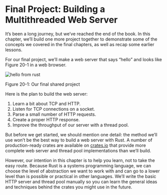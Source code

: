 # Final Project: Building a Multithreaded Web Server

It’s been a long journey, but we’ve reached the end of the book. In this
chapter, we’ll build one more project together to demonstrate some of the
concepts we covered in the final chapters, as well as recap some earlier
lessons.

For our final project, we’ll make a web server that says “hello” and looks like
Figure 20-1 in a web browser.

![hello from rust](/images/trpl20-01.png)

<span class="caption">Figure 20-1: Our final shared project</span>

Here is the plan to build the web server:

1. Learn a bit about TCP and HTTP.
2. Listen for TCP connections on a socket.
3. Parse a small number of HTTP requests.
4. Create a proper HTTP response.
5. Improve the throughput of our server with a thread pool.

But before we get started, we should mention one detail: the method we’ll use
won’t be the best way to build a web server with Rust. A number of
production-ready crates are available on [crates.io](https://crates.io/) that
provide more complete web server and thread pool implementations than we’ll
build.

However, our intention in this chapter is to help you learn, not to take the
easy route. Because Rust is a systems programming language, we can choose the
level of abstraction we want to work with and can go to a lower level than is
possible or practical in other languages. We’ll write the basic HTTP server and
thread pool manually so you can learn the general ideas and techniques behind
the crates you might use in the future.
